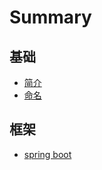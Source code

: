 # Summary

## 基础

* [简介](README.md)
* [命名](naming.md)

## 框架

* [spring boot](framework/spring-boot.md)

